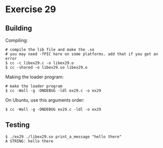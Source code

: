 # Exercise 29

## Building

Compiling:
```
# compile the lib file and make the .so
# you may need -fPIC here on some platforms. add that if you get an error
$ cc -c libex29.c -o libex29.o
$ cc -shared -o libex29.so libex29.o
```

Making the loader program:

```
# make the loader program
$ cc -Wall -g -DNDEBUG -ldl ex29.c -o ex29
```

On Ubuntu, use this arguments order:

```
$ cc -Wall -g -DNDEBUG ex29.c -ldl -o ex29
```

## Testing

```
$ ./ex29 ./libex29.so print_a_message "hello there"
A STRING: hello there
```

